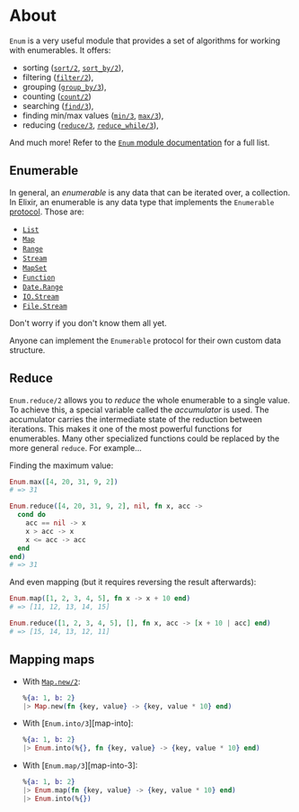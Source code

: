 # About

`Enum` is a very useful module that provides a set of algorithms for working with enumerables. It offers:

- sorting ([`sort/2`][enum-sort/2], [`sort_by/2`][enum-sort_by/2]),
- filtering ([`filter/2`][enum-filter/2]),
- grouping ([`group_by/3`][enum-group_by/3]),
- counting ([`count/2`][enum-count/2])
- searching ([`find/3`][enum-find/3]),
- finding min/max values ([`min/3`][enum-min/3], [`max/3`][enum-max/3]),
- reducing ([`reduce/3`][enum-reduce/3], [`reduce_while/3`][enum-reduce_while/3]),

And much more! Refer to the [`Enum` module documentation][enum-functions] for a full list.

## Enumerable

In general, an _enumerable_ is any data that can be iterated over, a collection. In Elixir, an enumerable is any data type that implements the `Enumerable` [protocol][exercism-protocols]. Those are:

- [`List`][list]
- [`Map`][map]
- [`Range`][range]
- [`Stream`][stream]
- [`MapSet`][mapset]
- [`Function`][function]
- [`Date.Range`][date-range]
- [`IO.Stream`][io-stream]
- [`File.Stream`][file-stream]

Don't worry if you don't know them all yet.

Anyone can implement the `Enumerable` protocol for their own custom data structure.

## Reduce

`Enum.reduce/2` allows you to _reduce_ the whole enumerable to a single value. To achieve this, a special variable called the _accumulator_ is used. The accumulator carries the intermediate state of the reduction between iterations. This makes it one of the most powerful functions for enumerables. Many other specialized functions could be replaced by the more general `reduce`. For example...

Finding the maximum value:

```elixir
Enum.max([4, 20, 31, 9, 2])
# => 31

Enum.reduce([4, 20, 31, 9, 2], nil, fn x, acc ->
  cond do
    acc == nil -> x
    x > acc -> x
    x <= acc -> acc
  end
end)
# => 31
```

And even mapping (but it requires reversing the result afterwards):

```elixir
Enum.map([1, 2, 3, 4, 5], fn x -> x + 10 end)
# => [11, 12, 13, 14, 15]

Enum.reduce([1, 2, 3, 4, 5], [], fn x, acc -> [x + 10 | acc] end)
# => [15, 14, 13, 12, 11]
```

## Mapping maps

- With [`Map.new/2`][map-new]:
  ```elixir
  %{a: 1, b: 2}
  |> Map.new(fn {key, value} -> {key, value * 10} end)
  ```

- With [`Enum.into/3`][map-into]:
  ```elixir
  %{a: 1, b: 2}
  |> Enum.into(%{}, fn {key, value} -> {key, value * 10} end)
  ```

- With [`Enum.map/3`][map-into-3]:
  ```elixir
  %{a: 1, b: 2}
  |> Enum.map(fn {key, value} -> {key, value * 10} end)
  |> Enum.into(%{})
  ```

[enum-functions]: https://hexdocs.pm/elixir/Enum.html#functions
[enum-sort/2]: https://hexdocs.pm/elixir/Enum.html#sort/2
[enum-sort_by/2]: https://hexdocs.pm/elixir/Enum.html#sort_by/2
[enum-filter/2]: https://hexdocs.pm/elixir/Enum.html#filter/2
[enum-group_by/3]: https://hexdocs.pm/elixir/Enum.html#group_by/3
[enum-count/2]: https://hexdocs.pm/elixir/Enum.html#count/2
[enum-find/3]: https://hexdocs.pm/elixir/Enum.html#find/3
[enum-min/3]: https://hexdocs.pm/elixir/Enum.html#min/3
[enum-max/3]: https://hexdocs.pm/elixir/Enum.html#max/3
[enum-reduce/3]: https://hexdocs.pm/elixir/Enum.html#reduce/3
[enum-reduce_while/3]: https://hexdocs.pm/elixir/Enum.html#reduce_while/3
[enum-into]: https://hexdocs.pm/elixir/Enum.html#into/3
[enum-map]: https://hexdocs.pm/elixir/Enum.html#map/2
[map-new]: https://hexdocs.pm/elixir/Map.html#new/2
[list]: https://hexdocs.pm/elixir/List.html
[map]: https://hexdocs.pm/elixir/Map.html
[range]: https://hexdocs.pm/elixir/Range.html
[stream]: https://hexdocs.pm/elixir/Stream.html
[mapset]: https://hexdocs.pm/elixir/MapSet.html
[function]: https://hexdocs.pm/elixir/Function.html
[date-range]: https://hexdocs.pm/elixir/Date.Range.html
[io-stream]: https://hexdocs.pm/elixir/IO.Stream.html
[file-stream]: https://hexdocs.pm/elixir/File.Stream.html
[exercism-protocols]: https://exercism.org/tracks/elixir/concepts/protocols

